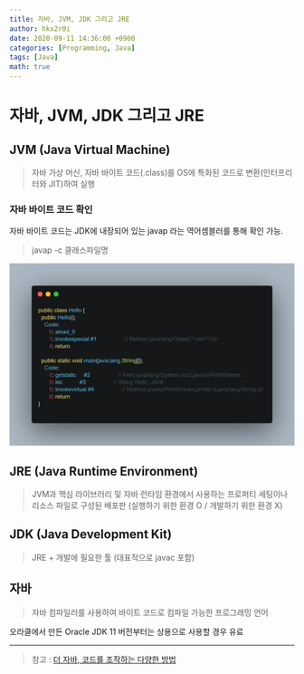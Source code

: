 ```yaml
---
title: 자바, JVM, JDK 그리고 JRE
author: hkx2r0i
date: 2020-09-11 14:36:00 +0900
categories: [Programming, Java]
tags: [Java]
math: true
---
```


# 자바, JVM, JDK 그리고 JRE

## JVM (Java Virtual Machine)

> 자바 가상 머신, 자바 바이트 코드(.class)를 OS에 특화된 코드로 변환(인터프리터와 JIT)하여 실행

### 자바 바이트 코드 확인

자바 바이트 코드는 JDK에 내장되어 있는 javap 라는 역어셈블러를 통해 확인 가능.

> javap -c 클래스파일명

![자바](/assets/img/java-1/1.png)

## JRE (Java Runtime Environment)

> JVM과 핵심 라이브러리 및 자바 런타임 환경에서 사용하는 프로퍼티 세팅이나 리소스 파일로 구성된 배포판 (실행하기 위한 환경 O / 개발하기 위한 환경 X)

## JDK (Java Development Kit)

> JRE + 개발에 필요한 툴 (대표적으로 javac 포함)

## 자바

> 자바 컴파일러를 사용하여 바이트 코드로 컴파일 가능한 프로그래밍 언어

오라클에서 만든 Oracle JDK 11 버전부터는 상용으로 사용할 경우 유료

---
> 참고 : [더 자바, 코드를 조작하는 다양한 방법](https://www.inflearn.com/course/the-java-code-manipulation#)